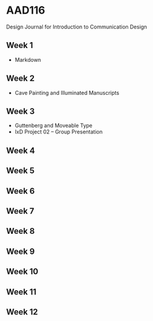 AAD116
======

Design Journal for Introduction to Communication Design

Week 1
-------
* Markdown

Week 2
-------
* Cave Painting and Illuminated Manuscripts

Week 3
-------
* Guttenberg and Moveable Type
* IxD Project 02 – Group Presentation

Week 4
-------

Week 5
-------

Week 6
-------

Week 7
-------

Week 8
-------

Week 9
-------

Week 10
-------

Week 11
-------

Week 12
-------

